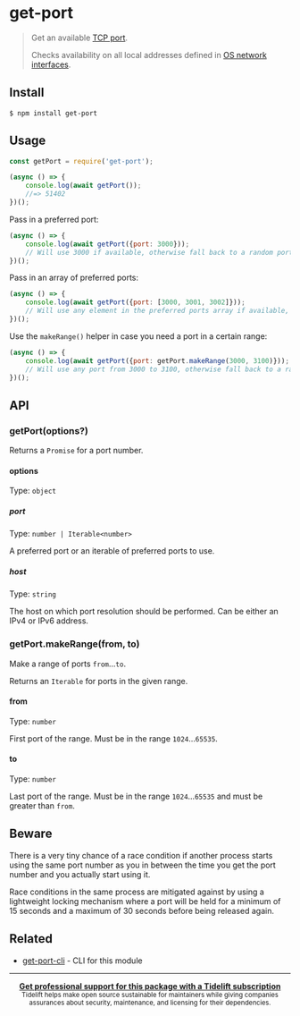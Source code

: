 # get-port

> Get an available [TCP port](https://en.wikipedia.org/wiki/Port_(computer_networking)).
>
> Checks availability on all local addresses defined in [OS network interfaces](https://nodejs.org/api/os.html#os_os_networkinterfaces).

## Install

```
$ npm install get-port
```

## Usage

```js
const getPort = require('get-port');

(async () => {
	console.log(await getPort());
	//=> 51402
})();
```

Pass in a preferred port:

```js
(async () => {
	console.log(await getPort({port: 3000}));
	// Will use 3000 if available, otherwise fall back to a random port
})();
```

Pass in an array of preferred ports:

```js
(async () => {
	console.log(await getPort({port: [3000, 3001, 3002]}));
	// Will use any element in the preferred ports array if available, otherwise fall back to a random port
})();
```

Use the `makeRange()` helper in case you need a port in a certain range:

```js
(async () => {
	console.log(await getPort({port: getPort.makeRange(3000, 3100)}));
	// Will use any port from 3000 to 3100, otherwise fall back to a random port
})();
```

## API

### getPort(options?)

Returns a `Promise` for a port number.

#### options

Type: `object`

##### port

Type: `number | Iterable<number>`

A preferred port or an iterable of preferred ports to use.

##### host

Type: `string`

The host on which port resolution should be performed. Can be either an IPv4 or IPv6 address.

### getPort.makeRange(from, to)

Make a range of ports `from`...`to`.

Returns an `Iterable` for ports in the given range.

#### from

Type: `number`

First port of the range. Must be in the range `1024`...`65535`.

#### to

Type: `number`

Last port of the range. Must be in the range `1024`...`65535` and must be greater than `from`.

## Beware

There is a very tiny chance of a race condition if another process starts using the same port number as you in between the time you get the port number and you actually start using it.

Race conditions in the same process are mitigated against by using a lightweight locking mechanism where a port will be held for a minimum of 15 seconds and a maximum of 30 seconds before being released again.

## Related

- [get-port-cli](https://github.com/sindresorhus/get-port-cli) - CLI for this module

---

<div align="center">
	<b>
		<a href="https://tidelift.com/subscription/pkg/npm-get-port?utm_source=npm-get-port&utm_medium=referral&utm_campaign=readme">Get professional support for this package with a Tidelift subscription</a>
	</b>
	<br>
	<sub>
		Tidelift helps make open source sustainable for maintainers while giving companies<br>assurances about security, maintenance, and licensing for their dependencies.
	</sub>
</div>
